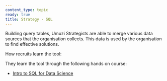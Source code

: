 ```yaml
---
content_type: topic
ready: true
title: Strategy - SQL
---
```


Building query tables, Umuzi Strategists are able to merge various data sources that the organisation collects. This data is used by the organisation to find effective solutions.

How recruits learn the tool:

They learn the tool through the following hands on course:

- [Intro to SQL for Data Science](https://www.datacamp.com/courses/intro-to-sql-for-data-science?utm_source=adwords_ppc&utm_campaignid=1242944157&utm_adgroupid=52382842759&utm_device=c&utm_keyword=%2Bdatacamp%20%2Bsql&utm_matchtype=b&utm_network=g&utm_adpostion=1t1&utm_creative=257977280394&utm_targetid=kwd-424099050667&utm_loc_interest_ms=&utm_loc_physical_ms=9053242&gclid=EAIaIQobChMI7IWg-8W25AIV1uJ3Ch24gwRMEAAYASAAEgLGC_D_BwE)